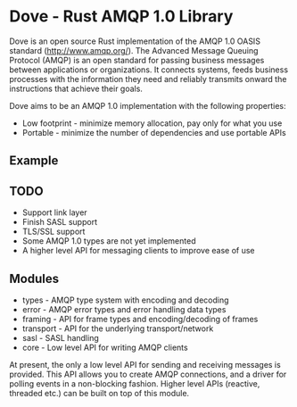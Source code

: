 # Dove - Rust AMQP 1.0 Library

Dove is an open source Rust implementation of the AMQP 1.0 OASIS standard (http://www.amqp.org/). The Advanced Message Queuing Protocol (AMQP) is an open standard for passing business messages between applications or organizations.  It connects systems, feeds business processes with the information they need and reliably transmits onward the instructions that achieve their goals. 

Dove aims to be an AMQP 1.0 implementation with the following properties:

* Low footprint - minimize memory allocation, pay only for what you use
* Portable - minimize the number of dependencies and use portable APIs

## Example

## TODO

* Support link layer
* Finish SASL support
* TLS/SSL support
* Some AMQP 1.0 types are not yet implemented
* A higher level API for messaging clients to improve ease of use

## Modules

* types - AMQP type system with encoding and decoding
* error - AMQP error types and error handling data types
* framing - API for frame types and encoding/decoding of frames
* transport - API for the underlying transport/network
* sasl - SASL handling
* core - Low level API for writing AMQP clients

At present, the only a low level API for sending and receiving messages is provided. This API allows you to create AMQP connections, and a driver for polling events in a non-blocking fashion. Higher level APIs (reactive, threaded etc.) can be built on top of this module.

